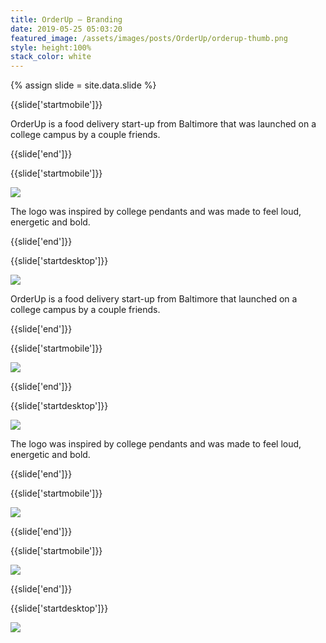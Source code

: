 ```yaml
---
title: OrderUp — Branding
date: 2019-05-25 05:03:20
featured_image: /assets/images/posts/OrderUp/orderup-thumb.png
style: height:100%
stack_color: white
---
```

{% assign slide = site.data.slide %}

{{slide['startmobile']}}

OrderUp is a food delivery start-up from Baltimore that was launched on a college campus by a couple friends.

{{slide['end']}}

{{slide['startmobile']}}

<div><img class='full-height' src='{{ site.url }}/assets/images/posts/OrderUp/localup-1-mobile.png' srcset='{{ site.url }}/assets/images/posts/OrderUp/localup-1-mobile.png 375w, {{ site.url }}/assets/images/posts/OrderUp/localup-1-mobile@2x.png 750w, {{ site.url }}/assets/images/posts/OrderUp/localup-1-mobile@3x.png 1125w'></div>

<p class='bg'>The logo was inspired by college pendants and was made to feel loud, energetic and bold.</p>

{{slide['end']}}

{{slide['startdesktop']}}

<div><img class='full-width' src='{{ site.url }}/assets/images/posts/OrderUp/localup-1@2x.png' srcset='{{ site.url }}/assets/images/posts/OrderUp/localup-1.png 1024w, {{ site.url }}/assets/images/posts/OrderUp/localup-1@2x.png 2048w, {{ site.url }}/assets/images/posts/OrderUp/localup-1@3x.png 3072w'></div>

OrderUp is a food delivery start-up from Baltimore that launched on a college campus by a couple friends.

{{slide['end']}}

{{slide['startmobile']}}

<div><img class='full-height' src='{{ site.url }}/assets/images/posts/OrderUp/localup-2-mobile.png' srcset='{{ site.url }}/assets/images/posts/OrderUp/localup-2-mobile.png 375w, {{ site.url }}/assets/images/posts/OrderUp/localup-2-mobile@2x.png 750w, {{ site.url }}/assets/images/posts/OrderUp/localup-2-mobile@3x.png 1125w'></div>

<p class='bg-dark'></p>


{{slide['end']}}

{{slide['startdesktop']}}

<div><img src='{{ site.url }}/assets/images/posts/OrderUp/localup-2@2x.png' srcset='{{ site.url }}/assets/images/posts/OrderUp/localup-2.png 794w, {{ site.url }}/assets/images/posts/OrderUp/localup-2@2x.png 1588w, {{ site.url }}/assets/images/posts/OrderUp/localup-2@3x.png 2382w'></div>

The logo was inspired by college pendants and was made to feel loud, energetic and bold.

{{slide['end']}}

{{slide['startmobile']}}

<div><img class='full-height' src='{{ site.url }}/assets/images/posts/OrderUp/localup-3-mobile.png' srcset='{{ site.url }}/assets/images/posts/OrderUp/localup-3-mobile.png 375w, {{ site.url }}/assets/images/posts/OrderUp/localup-3-mobile@2x.png 750w, {{ site.url }}/assets/images/posts/OrderUp/localup-3-mobile@3x.png 1125w'></div>

<p class='bg-dark'></p>


{{slide['end']}}

{{slide['startmobile']}}

<div><img class='full-height' src='{{ site.url }}/assets/images/posts/OrderUp/localup-4-mobile.jpg' srcset='{{ site.url }}/assets/images/posts/OrderUp/localup-4-mobile.jpg 375w, {{ site.url }}/assets/images/posts/OrderUp/localup-4-mobile@2x.jpg 750w, {{ site.url }}/assets/images/posts/OrderUp/localup-4-mobile@3x.jpg 1125w'></div>

<p class='bg-dark'></p>


{{slide['end']}}

{{slide['startdesktop']}}

<div class='row'>

<div><img src='{{ site.url }}/assets/images/posts/OrderUp/localup-3@2x.png' srcset='{{ site.url }}/assets/images/posts/OrderUp/localup-3.png 394w, {{ site.url }}/assets/images/posts/OrderUp/localup-3@2x.png 788w, {{ site.url }}/assets/images/posts/OrderUp/localup-3@3x.png 1182w'></div><!--

--><div><img src='{{ site.url }}/assets/images/posts/OrderUp/localup-4@2x.png' srcset='{{ site.url }}/assets/images/posts/OrderUp/localup-4.png 394w, {{ site.url }}/assets/images/posts/OrderUp/localup-4@2x.png 788w, {{ site.url }}/assets/images/posts/OrderUp/localup-4@3x.png 1182w'></div>

</div>

{{slide['end']}}
